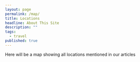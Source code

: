 ```yaml
---
layout: page
permalink: /map/
title: Locations
headline: About This Site
description: ""
tags: 
  - travel
published: true
---
```


Here will be a map showing all locations mentioned in our articles